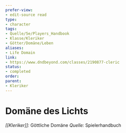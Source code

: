 ```yaml
---
prefer-view: 
- edit-source read
type: 
- character
tags: 
- Quelle/5e/Players_Handbook
- Klasse/Kleriker
- Götter/Domäne/Leben
aliases: 
- Life Domain
link:
- https://www.dndbeyond.com/classes/2190877-cleric
status:
- completed
order:
parent:
- Kleriker
---
```

# Domäne des Lichts
_[[Kleriker]]:_ Göttliche Domäne
_Quelle:_ Spielerhandbuch